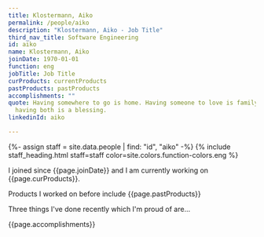 ```yaml
---
title: Klostermann, Aiko
permalink: /people/aiko
description: "Klostermann, Aiko - Job Title"
third_nav_title: Software Engineering
id: aiko
name: Klostermann, Aiko
joinDate: 1970-01-01
function: eng
jobTitle: Job Title
curProducts: currentProducts
pastProducts: pastProducts
accomplishments: ""
quote: Having somewhere to go is home. Having someone to love is family. And
  having both is a blessing.
linkedinId: aiko

---
```


{%- assign staff = site.data.people | find: "id", "aiko" -%}
{% include staff_heading.html staff=staff color=site.colors.function-colors.eng %}

<p>I joined since {{page.joinDate}} and I am currently working on {{page.curProducts}}.</p>

<p>Products I worked on before include {{page.pastProducts}}</p>

<p>Three things I've done recently which I'm proud of are...</p>
{{page.accomplishments}}
